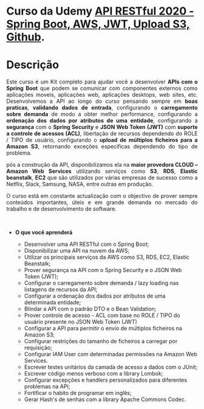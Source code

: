 # Curso da Udemy [API RESTful 2020 - Spring Boot, AWS, JWT, Upload S3, Github](https://www.udemy.com/course/restful-springboot-aws/).

<style>
    p {
        text-align: justify;
    }
</style>

# Descrição

<p>Este curso é um Kit completo para ajudar você a desenvolver <strong>APIs com o Spring Boot</strong> que podem se comunicar com componentes externos como aplicações moveis, aplicações web, aplicações desktops, web sites, etc. Desenvolvemos a API ao longo do curso pensando sempre em <strong>boas praticas</strong>, <strong>validando dados de entrada</strong>, configurando o <strong>carregamento sobre demanda</strong> de modo a obter melhor performance, configurando a <strong>ordenação dos dados por atributos de uma entidade</strong>, configurando a <strong>segurança</strong> com o <strong>Spring Security</strong> e <strong>JSON Web Token (JWT)</strong> com <strong>suporte a controle de acessos (ACL)</strong>, libertação de recursos dependendo do ROLE / TIPO de usuário, configurando o <strong>upload de múltiplos ficheiros para a Amazon S3</strong>, retornando exceções especificas dependendo do tipo de problema.</p>

<p>pós a construção da API, disponibilizamos ela na <strong>maior provedora CLOUD – Amazon Web Services</strong> utilizando serviços como <strong>S3</strong>, <strong>RDS</strong>, <strong>Elastic beanstalk</strong>, <strong>EC2</strong> que são utilizados por várias empresas de sucesso como a Netflix, Slack, Samsung, NASA, entre outras em produção.</p>

<p>O curso está em constante actualização com o objectivo de prover sempre conteúdos importantes, úteis e em grande demanda no mercado do trabalho e de desenvolvimento de software.</p>

<br>

- <strong>O que você aprenderá</strong>

  - Desenvolver uma API RESTful com o Spring Boot;
  - Disponibilizar uma API na nuvem da AWS;
  - Utilizar os principais serviços da AWS como S3, RDS, EC2, Elastic Beanstalk;
  - Prover segurança na API com o Spring Security e o JSON Web Token (JWT);
  - Configurar o carregamento sobre demanda / lazy loading nas listagens de recursos da API;
  - Configurar a ordenação dos dados por atributos de uma determinada entidade;
  - Blindar a API com o padrão DTO e o Bean Validation;
  - Prover controle de acesso - ACL com base no ROLE / TIPO do usuário presente no JSON Web Token (JWT)
  - Configurar a API para permitir o envio de múltiplos ficheiros na Amazon S3;
  - Configurar restrições do tamanho de ficheiros a carregar por requisição;
  - Configurar IAM User com determinadas permissões na Amazon Web Services.
  - Escrever testes unitários da camada de acesso a dados com o JUnit;
  - Escrever código menos verboso com a library Lombok;
  - Configurar excepções e handlers personalizados para diferentes problemas na API;
  - Fortificar o habito de programar em inglês;
  - Gerar Hash's de senhas com a library Apache Commons Codec.
